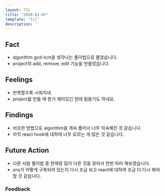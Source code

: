 ```yaml
---
layout: TIL
title: "2020-01-07"
template: "til"
description: ''
---
```


## Fact  

- algorithm gcd-lcm을 생각나는 풀이법으로 풀었습니다.
- project의 add, remove, edit 기능을 만들었습니다.

## Feelings  

- 반복할수록 시워지네.
- project를 만들 때 뭔가 재미있긴 한데 힘들기도 하네요.

## Findings  

- 비슷한 방법으로 algorithm을 계속 풀어서 너무 익숙해진 것 같습니다.
- 아직 react hook에 대하여 너무 모르는 게 많은 것 같습니다.

## Future Action

- 다른 사람 풀이법 중 현제랑 많이 다른 것을 찾아서 한번 따라 해보겠습니다.
- sns가 어떻게 구축되어 있는지 다시 조금 보고 react에 대하여 조금 더 다시 봐야 할 것 같습니다.

### Feedback  

